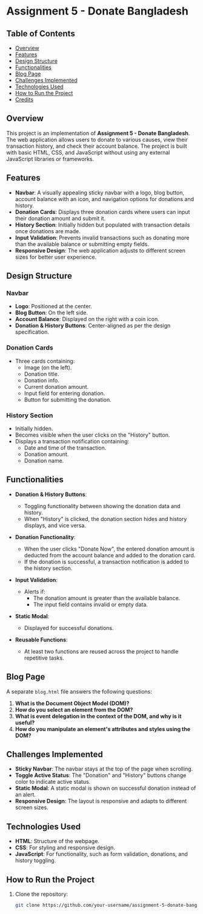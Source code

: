# Assignment 5 - Donate Bangladesh

## Table of Contents
- [Overview](#overview)
- [Features](#features)
- [Design Structure](#design-structure)
- [Functionalities](#functionalities)
- [Blog Page](#blog-page)
- [Challenges Implemented](#challenges-implemented)
- [Technologies Used](#technologies-used)
- [How to Run the Project](#how-to-run-the-project)
- [Credits](#credits)

## Overview
This project is an implementation of **Assignment 5 - Donate Bangladesh**. The web application allows users to donate to various causes, view their transaction history, and check their account balance. The project is built with basic HTML, CSS, and JavaScript without using any external JavaScript libraries or frameworks.

## Features
- **Navbar**: A visually appealing sticky navbar with a logo, blog button, account balance with an icon, and navigation options for donations and history.
- **Donation Cards**: Displays three donation cards where users can input their donation amount and submit it.
- **History Section**: Initially hidden but populated with transaction details once donations are made.
- **Input Validation**: Prevents invalid transactions such as donating more than the available balance or submitting empty fields.
- **Responsive Design**: The web application adjusts to different screen sizes for better user experience.

## Design Structure
### Navbar
- **Logo**: Positioned at the center.
- **Blog Button**: On the left side.
- **Account Balance**: Displayed on the right with a coin icon.
- **Donation & History Buttons**: Center-aligned as per the design specification.

### Donation Cards
- Three cards containing:
  - Image (on the left).
  - Donation title.
  - Donation info.
  - Current donation amount.
  - Input field for entering donation.
  - Button for submitting the donation.

### History Section
- Initially hidden.
- Becomes visible when the user clicks on the "History" button.
- Displays a transaction notification containing:
  - Date and time of the transaction.
  - Donation amount.
  - Donation name.

## Functionalities
- **Donation & History Buttons**:
  - Toggling functionality between showing the donation data and history.
  - When "History" is clicked, the donation section hides and history displays, and vice versa.
  
- **Donation Functionality**:
  - When the user clicks "Donate Now", the entered donation amount is deducted from the account balance and added to the donation card.
  - If the donation is successful, a transaction notification is added to the history section.

- **Input Validation**:
  - Alerts if:
    - The donation amount is greater than the available balance.
    - The input field contains invalid or empty data.
  
- **Static Modal**:
  - Displayed for successful donations.

- **Reusable Functions**:
  - At least two functions are reused across the project to handle repetitive tasks.

## Blog Page
A separate `blog.html` file answers the following questions:
1. **What is the Document Object Model (DOM)?**
2. **How do you select an element from the DOM?**
3. **What is event delegation in the context of the DOM, and why is it useful?**
4. **How do you manipulate an element's attributes and styles using the DOM?**

## Challenges Implemented
- **Sticky Navbar**: The navbar stays at the top of the page when scrolling.
- **Toggle Active Status**: The "Donation" and "History" buttons change color to indicate active status.
- **Static Modal**: A static modal is shown on successful donation instead of an alert.
- **Responsive Design**: The layout is responsive and adapts to different screen sizes.

## Technologies Used
- **HTML**: Structure of the webpage.
- **CSS**: For styling and responsive design.
- **JavaScript**: For functionality, such as form validation, donations, and history toggling.

## How to Run the Project
1. Clone the repository:
   ```bash
   git clone https://github.com/your-username/assignment-5-donate-bangladesh.git](https://github.com/Shams-Saniat/Assignment-5.git

